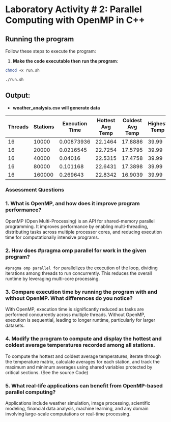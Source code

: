 # Laboratory Activity # 2: Parallel Computing with OpenMP in C++

## Running the program

Follow these steps to execute the program:

1. **Make the code executable then run the program**:
```bash
chmod +x run.sh
```
```bash
./run.sh
```

## Output:
- **weather_analysis.csv will generate data**  

| Threads | Stations | Execution Time | Hottest Avg Temp | Coldest Avg Temp | Highest Temp | Highest Temp's Station |
| ------- | -------- | -------------- | ---------------- | ---------------- | ------------ | ---------------------- |
| 16 | 10000 | 0.00873936 | 22.1464 | 17.8886 | 39.99 | 8753 |
| 16 | 20000 | 0.0216545 | 22.7254 | 17.5795 | 39.99 | 5009 |
| 16 | 40000 | 0.04016 | 22.5315 | 17.4758 | 39.99 | 22500 |
| 16 | 80000 | 0.101168 | 22.6431 | 17.3898 | 39.99 | 10002 |
| 16 | 160000 | 0.269643 | 22.8342 | 16.9039 | 39.99 | 10002 |

### **Assessment Questions**

### 1. What is OpenMP, and how does it improve program performance?
OpenMP (Open Multi-Processing) is an API for shared-memory parallel programming. It improves performance by enabling multi-threading, distributing tasks across multiple processor cores, and reducing execution time for computationally intensive programs.

### 2. How does #pragma omp parallel for work in the given program?
`#pragma omp parallel for` parallelizes the execution of the loop, dividing iterations among threads to run concurrently. This reduces the overall runtime by leveraging multi-core processing.

### 3. Compare execution time by running the program with and without OpenMP. What differences do you notice?
With OpenMP, execution time is significantly reduced as tasks are performed concurrently across multiple threads. Without OpenMP, execution is sequential, leading to longer runtime, particularly for larger datasets.

### 4. Modify the program to compute and display the hottest and coldest average temperatures recorded among all stations.
To compute the hottest and coldest average temperatures, iterate through the temperature matrix, calculate averages for each station, and track the maximum and minimum averages using shared variables protected by critical sections. (See the source Code)

### 5. What real-life applications can benefit from OpenMP-based parallel computing?
Applications include weather simulation, image processing, scientific modeling, financial data analysis, machine learning, and any domain involving large-scale computations or real-time processing.
